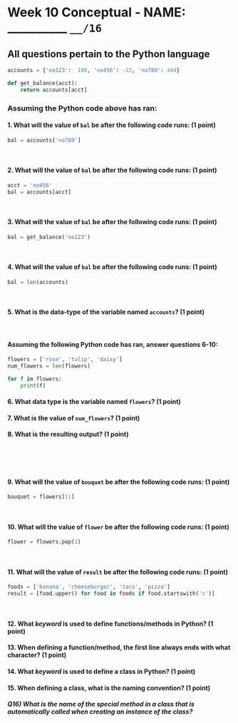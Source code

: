 # Week 10 Conceptual - NAME: __________ `__/16` 

## All questions pertain to the Python language

```python
accounts = {'no123':  100, 'no456': -22, 'no789': 444}

def get_balance(acct):
	return accounts[acct]

```
### Assuming the Python code above has ran:

#### 1. What will the value of `bal` be after the following code runs: (1 point)

```python
bal = accounts['no789']
```
<br>

#### 2. What will the value of `bal` be after the following code runs: (1 point)

```python
acct = 'no456'
bal = accounts[acct]
```
<br>

#### 3. What will the value of `bal` be after the following code runs: (1 point)

```python
bal = get_balance('no123')
```
<br>

#### 4. What will the value of `bal` be after the following code runs: (1 point)
```python
bal = len(accounts)
```
<br>

#### 5. What is the data-type of the variable named `accounts`? (1 point)
<br>

#### Assuming the following Python code has ran, answer questions 6-10:

```python
flowers = ['rose', 'tulip', 'daisy']
num_flowers = len(flowers)

for f in flowers:
    print(f)
```


#### 6. What data type is the variable named `flowers`? (1 point)

#### 7. What is the value of `num_flowers`? (1 point)

#### 8. What is the resulting output? (1 point)
<br><br><br>

#### 9. What will the value of `bouquet` be after the following code runs: (1 point)

```python
bouquet = flowers[1:]
```
<br>

#### 10. What will the value of `flower` be after the following code runs: (1 point)

```python
flower = flowers.pop(1)
```
<br>

#### 11. What will the value of `result` be after the following code runs: (1 point)

```python
foods = ['banana', 'cheeseburger', 'taco', 'pizza']
result = [food.upper() for food in foods if food.startswith('c')]
```
<br>

#### 12. What _keyword_ is used to define functions/methods in Python? (1 point)

#### 13. When defining a function/method, the first line always ends with what character? (1 point)

#### 14. What _keyword_ is used to define a class in Python? (1 point)

#### 15. When defining a class, what is the naming convention? (1 point)

##### Q16) What is the name of the special method in a class that is automatically called when creating an instance of the class?

